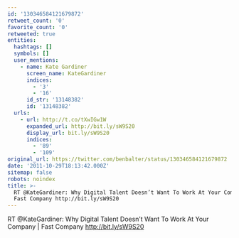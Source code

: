 ```yaml
---
id: '130346584121679872'
retweet_count: '0'
favorite_count: '0'
retweeted: true
entities:
  hashtags: []
  symbols: []
  user_mentions:
    - name: Kate Gardiner
      screen_name: KateGardiner
      indices:
        - '3'
        - '16'
      id_str: '13148382'
      id: '13148382'
  urls:
    - url: http://t.co/tXwIGw1W
      expanded_url: http://bit.ly/sW9S20
      display_url: bit.ly/sW9S20
      indices:
        - '89'
        - '109'
original_url: https://twitter.com/benbalter/status/130346584121679872
date: '2011-10-29T18:13:42.000Z'
sitemap: false
robots: noindex
title: >-
  RT @KateGardiner: Why Digital Talent Doesn’t Want To Work At Your Company |
  Fast Company http://bit.ly/sW9S20
---
```


RT @KateGardiner: Why Digital Talent Doesn’t Want To Work At Your Company | Fast Company http://bit.ly/sW9S20